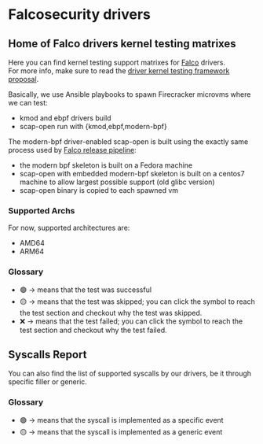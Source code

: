 # Falcosecurity drivers

## Home of Falco drivers kernel testing matrixes

Here you can find kernel testing support matrixes for [Falco](https://falco.org/) drivers.  
For more info, make sure to read the [driver kernel testing framework proposal](https://github.com/falcosecurity/libs/blob/master/proposals/20230530-driver-kernel-testing-framework.md).  

Basically, we use Ansible playbooks to spawn Firecracker microvms where we can test:  

* kmod and ebpf drivers build
* scap-open run with {kmod,ebpf,modern-bpf}

The modern-bpf driver-enabled scap-open is built using the exactly same process used by [Falco release pipeline](https://github.com/falcosecurity/falco/blob/master/.github/workflows/reusable_build_packages.yaml#L15):   

* the modern bpf skeleton is built on a Fedora machine
* scap-open with embedded modern-bpf skeleton is built on a centos7 machine to allow largest possible support (old glibc version)
* scap-open binary is copied to each spawned vm

### Supported Archs

For now, supported architectures are:  

* AMD64
* ARM64

### Glossary

* 🟢 -> means that the test was successful
* 🟡 -> means that the test was skipped; you can click the symbol to reach the test section and checkout why the test was skipped.
* ❌ -> means that the test failed; you can click the symbol to reach the test section and checkout why the test failed.

## Syscalls Report

You can also find the list of supported syscalls by our drivers, be it through specific filler or generic.

### Glossary

* 🟢 -> means that the syscall is implemented as a specific event
* 🟡 -> means that the syscall is implemented as a generic event
